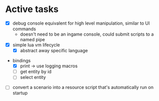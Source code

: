 # Active tasks

* [X] debug console equivalent for high level manipulation, similar to UI commands
	* doesn't need to be an ingame console, could submit scripts to a named pipe
* [X] simple lua vm lifecycle
	* [X] abstract away specific language
* bindings
	* [X] print -> use logging macros
	* [ ] get entity by id
	* [ ] select entity
* [ ] convert a scenario into a resource script that's automatically run on startup
